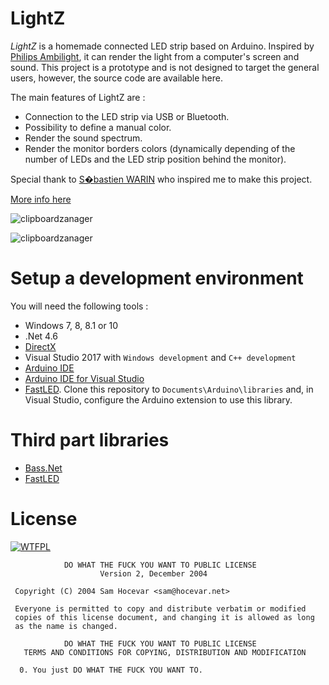 # LightZ

*LightZ* is a homemade connected LED strip based on Arduino. Inspired by [Philips Ambilight](http://www.philips.com/c-cs/tv/tv-ambilight.html), it can render the light from a computer's screen and sound. This project is a prototype and is not designed to target the general users, however, the source code are available here.

The main features of LightZ are :
* Connection to the LED strip via USB or Bluetooth.
* Possibility to define a manual color.
* Render the sound spectrum.
* Render the monitor borders colors (dynamically depending of the number of LEDs and the LED strip position behind the monitor).

Special thank to [S�bastien WARIN](http://sebastien.warin.fr/) who inspired me to make this project.

[More info here](http://lightz.velersoftware.com)

![clipboardzanager](http://medias.velersoftware.com/images/lightz/background.jpg)

![clipboardzanager](http://medias.velersoftware.com/images/lightz/1.png)

# Setup a development environment

You will need the following tools :
* Windows 7, 8, 8.1 or 10
* .Net 4.6
* [DirectX](https://www.microsoft.com/en-us/download/details.aspx?displaylang=en&id=35&tduid=(bbed62278c04555835508dc72e346de9)(152407)(1806294)(68756X1554900Xab61605235ce1de4c76219d6204b1d1a)())
* Visual Studio 2017 with ``Windows development`` and ``C++ development``
* [Arduino IDE](https://www.arduino.cc/en/Main/Software)
* [Arduino IDE for Visual Studio](https://marketplace.visualstudio.com/items?itemName=VisualMicro.ArduinoIDEforVisualStudio)
* [FastLED](https://github.com/FastLED/FastLED). Clone this repository to ``Documents\Arduino\libraries`` and, in Visual Studio, configure the Arduino extension to use this library.

# Third part libraries

* [Bass.Net](http://bass.radio42.com/)
* [FastLED](https://github.com/FastLED/FastLED)

# License

[![WTFPL](http://www.wtfpl.net/wp-content/uploads/2012/12/wtfpl-badge-1.png)](http://www.wtfpl.net/)

```
            DO WHAT THE FUCK YOU WANT TO PUBLIC LICENSE
                    Version 2, December 2004

 Copyright (C) 2004 Sam Hocevar <sam@hocevar.net>

 Everyone is permitted to copy and distribute verbatim or modified
 copies of this license document, and changing it is allowed as long
 as the name is changed.

            DO WHAT THE FUCK YOU WANT TO PUBLIC LICENSE
   TERMS AND CONDITIONS FOR COPYING, DISTRIBUTION AND MODIFICATION

  0. You just DO WHAT THE FUCK YOU WANT TO.
```